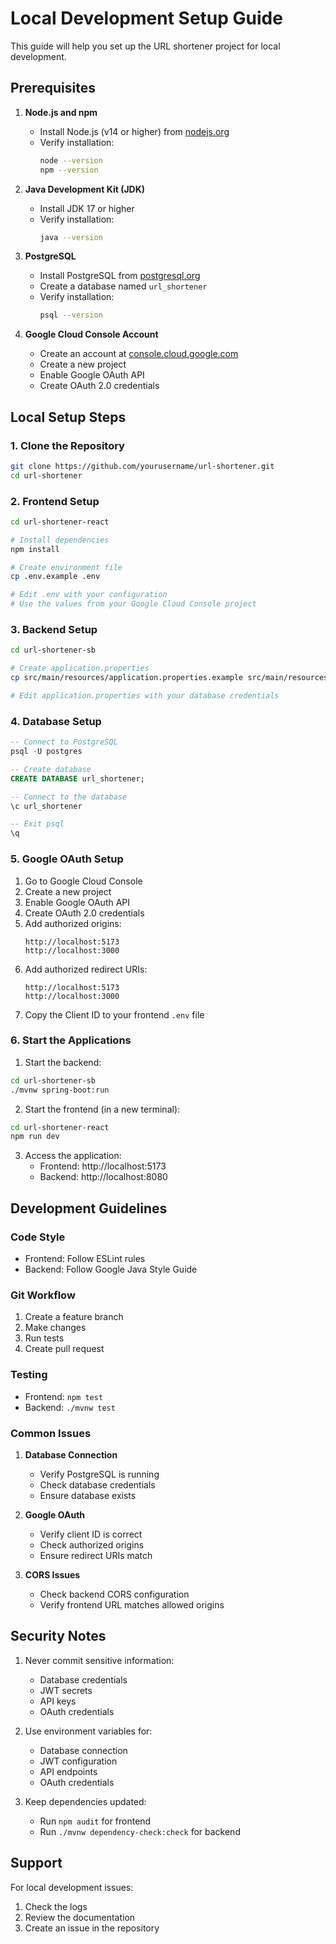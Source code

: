 # Local Development Setup Guide

This guide will help you set up the URL shortener project for local development.

## Prerequisites

1. **Node.js and npm**
   - Install Node.js (v14 or higher) from [nodejs.org](https://nodejs.org/)
   - Verify installation:
     ```bash
     node --version
     npm --version
     ```

2. **Java Development Kit (JDK)**
   - Install JDK 17 or higher
   - Verify installation:
     ```bash
     java --version
     ```

3. **PostgreSQL**
   - Install PostgreSQL from [postgresql.org](https://www.postgresql.org/)
   - Create a database named `url_shortener`
   - Verify installation:
     ```bash
     psql --version
     ```

4. **Google Cloud Console Account**
   - Create an account at [console.cloud.google.com](https://console.cloud.google.com)
   - Create a new project
   - Enable Google OAuth API
   - Create OAuth 2.0 credentials

## Local Setup Steps

### 1. Clone the Repository

```bash
git clone https://github.com/yourusername/url-shortener.git
cd url-shortener
```

### 2. Frontend Setup

```bash
cd url-shortener-react

# Install dependencies
npm install

# Create environment file
cp .env.example .env

# Edit .env with your configuration
# Use the values from your Google Cloud Console project
```

### 3. Backend Setup

```bash
cd url-shortener-sb

# Create application.properties
cp src/main/resources/application.properties.example src/main/resources/application.properties

# Edit application.properties with your database credentials
```

### 4. Database Setup

```sql
-- Connect to PostgreSQL
psql -U postgres

-- Create database
CREATE DATABASE url_shortener;

-- Connect to the database
\c url_shortener

-- Exit psql
\q
```

### 5. Google OAuth Setup

1. Go to Google Cloud Console
2. Create a new project
3. Enable Google OAuth API
4. Create OAuth 2.0 credentials
5. Add authorized origins:
   ```
   http://localhost:5173
   http://localhost:3000
   ```
6. Add authorized redirect URIs:
   ```
   http://localhost:5173
   http://localhost:3000
   ```
7. Copy the Client ID to your frontend `.env` file

### 6. Start the Applications

1. Start the backend:
```bash
cd url-shortener-sb
./mvnw spring-boot:run
```

2. Start the frontend (in a new terminal):
```bash
cd url-shortener-react
npm run dev
```

3. Access the application:
   - Frontend: http://localhost:5173
   - Backend: http://localhost:8080

## Development Guidelines

### Code Style
- Frontend: Follow ESLint rules
- Backend: Follow Google Java Style Guide

### Git Workflow
1. Create a feature branch
2. Make changes
3. Run tests
4. Create pull request

### Testing
- Frontend: `npm test`
- Backend: `./mvnw test`

### Common Issues

1. **Database Connection**
   - Verify PostgreSQL is running
   - Check database credentials
   - Ensure database exists

2. **Google OAuth**
   - Verify client ID is correct
   - Check authorized origins
   - Ensure redirect URIs match

3. **CORS Issues**
   - Check backend CORS configuration
   - Verify frontend URL matches allowed origins

## Security Notes

1. Never commit sensitive information:
   - Database credentials
   - JWT secrets
   - API keys
   - OAuth credentials

2. Use environment variables for:
   - Database connection
   - JWT configuration
   - API endpoints
   - OAuth credentials

3. Keep dependencies updated:
   - Run `npm audit` for frontend
   - Run `./mvnw dependency-check:check` for backend

## Support

For local development issues:
1. Check the logs
2. Review the documentation
3. Create an issue in the repository 